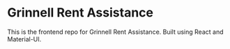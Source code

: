 # Grinnell Rent Assistance

This is the frontend repo for Grinnell Rent Assistance. Built using React and Material-UI.
